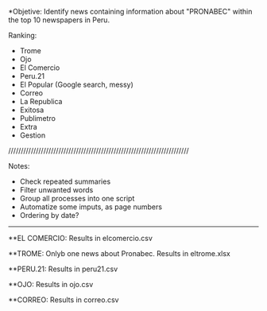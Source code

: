 *Objetive: Identify news containing information about "PRONABEC" within the top 10 newspapers in Peru.

Ranking:
- Trome
- Ojo
- El Comercio
- Peru.21
- El Popular (Google search, messy)
- Correo
- La Republica
- Exitosa
- Publimetro
- Extra
- Gestion


////////////////////////////////////////////////////////////////////////

Notes:
- Check repeated summaries
- Filter unwanted words
- Group all processes into one script
- Automatize some imputs, as page numbers
- Ordering by date?

***********************************************************************

**EL COMERCIO: Results in elcomercio.csv

**TROME: Onlyb one news about Pronabec. Results in eltrome.xlsx

**PERU.21: Results in peru21.csv

**OJO: Results in ojo.csv

**CORREO: Results in correo.csv
